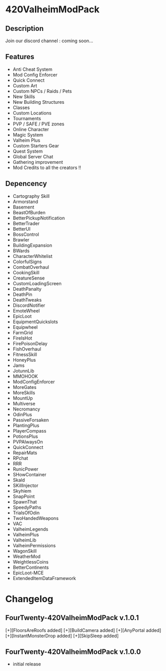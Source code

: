 
# 420ValheimModPack
## Description
Join our discord channel : 
coming soon...

## Features
- Anti Cheat System
- Mod Config Enforcer
- Quick Connect
- Custom Art
- Custom NPCs / Raids / Pets
- New Skills
- New Building Structures
- Classes
- Custom Locations
- Tournaments
- PVP / SAFE / PVE zones
- Online Character
- Magic System
- Valheim Plus
- Custom Starters Gear
- Quest System
- Global Server Chat
- Gathering improvement
- Mod Credits to all the creators !!

## Depencency
- Cartography Skill
- Armorstand
- Basement
- BeastOfBurden
- BetterPickupNotification
- BetterTrader
- BetterUI
- BossControl
- Brawler
- BuildingExpansion
- BWards
- CharacterWhitelist
- ColorfulSigns
- CombatOverhaul
- CookingSkill
- CreatureSense
- CustomLoadingScreen
- DeathPanalty
- DeathPin
- DeathTweaks
- DiscordNotifier
- EmoteWheel
- EpicLoot
- EquipmentQuickslots
- Equipwheel
- FarmGrid
- FireIsHot
- FirePoisonDelay
- FishOverhaul
- FitnessSkill
- HoneyPlus
- Jams
- JotunnLib
- MMOHOOK
- ModConfigEnforcer
- MoreGates
- MoreSkills
- MountUp
- Multiverse
- Necromancy
- OdinPlus
- PassiveForsaken
- PlantingPlus
- PlayerCompass
- PotionsPlus
- PVPAlwaysOn
- QuickConnect
- RepairMats
- RPchat
- RRR
- RunicPower
- SHowContainer
- Skald
- SKillInjector
- Skyhiem
- SnapPoint
- SpawnThat
- SpeedyPaths
- TrialsOfOdin
- TwoHandedWeapons
- VAC
- ValheimLegends
- ValheimPlus
- ValheimLib
- ValheimPermissions
- WagonSkill
- WeatherMod
- WeightlessCoins
- BetterContinents
- EpicLoot-MCE
- ExtendedItemDataFramework

# Changelog
## FourTwenty-420ValheimModPack v.1.0.1
[+][FloorsAreRoofs added]
[+][BuildCamera added] 
[+][AnyPortal added]
[+][InstantMonsterDrop added]
[+][SkipSleep added]

## FourTwenty-420ValheimModPack v.1.0.0
- initial release
